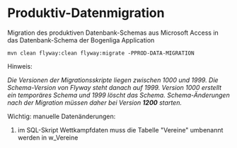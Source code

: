 # Produktiv-Datenmigration

Migration des produktiven Datenbank-Schemas aus Microsoft Access in das Datenbank-Schema der Bogenliga Application

``mvn clean flyway:clean flyway:migrate -PPROD-DATA-MIGRATION``


Hinweis:

_Die Versionen der Migrationsskripte liegen zwischen 1000 und 1999. Die Schema-Version von Flyway steht danach auf 1999. Version 1000 erstellt ein temporäres Schema und 1999 löscht das Schema.
Schema-Änderungen nach der Migration müssen daher bei Version **1200** starten._

Wichtig: 
manuelle Datenänderungen:


1) im SQL-Skript Wettkampfdaten muss die Tabelle "Vereine" umbenannt werden in w_Vereine
